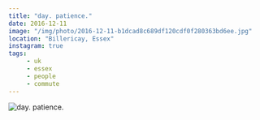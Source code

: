 ```yaml
---
title: "day. patience."
date: 2016-12-11
image: "/img/photo/2016-12-11-b1dcad8c689df120cdf0f280363bd6ee.jpg"
location: "Billericay, Essex"
instagram: true
tags:
	 - uk
	 - essex
	 - people
	 - commute
---
```


![day. patience.](/img/photo/2016-12-11-b1dcad8c689df120cdf0f280363bd6ee.jpg)

